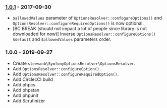 ### [1.0.1](../../compare/1.0.0...1.0.1) - 2017-09-30

- `$allowedValues` parameter of `OptionsResolver::confogureOptions()` and `OptionsResolver::configureRequiredOptions()` is now optional.
- [BC BREAK (should not impact a lot of people since library is not downloaded for now)] Inverse `OptionsResolver::configureOptions()` `$default` and `$allowedValues` parameters order.

### 1.0.0 - 2019-09-27

- Create `steevanb\SymfonyOptionsResolver\OptionsResolver`.
- Add `OptionsResolver::configureOption()`.
- Add `OptionsResolver::configureRequiredOption()`.
- Add CirclecCI build
- Add phpcs
- Add phpstan
- Add phpunit
- Add Scrutinizer

